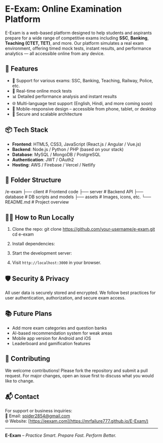 # E-Exam: Online Examination Platform

E-Exam is a web-based platform designed to help students and aspirants prepare for a wide range of competitive exams including **SSC**, **Banking**, **Teaching (CTET, TET)**, and more. Our platform simulates a real exam environment, offering timed mock tests, instant results, and performance analytics — all accessible online from any device.

## 🚀 Features

- 📝 Support for various exams: SSC, Banking, Teaching, Railway, Police, etc.
- 🎯 Real-time online mock tests
- 📊 Detailed performance analysis and instant results
- 🌐 Multi-language test support (English, Hindi, and more coming soon)
- 📱 Mobile-responsive design – accessible from phone, tablet, or desktop
- 🔐 Secure and scalable architecture

## 📦 Tech Stack

- **Frontend**: HTML5, CSS3, JavaScript (React.js / Angular / Vue.js)
- **Backend**: Node.js / Python / PHP (based on your stack)
- **Database**: MySQL / MongoDB / PostgreSQL
- **Authentication**: JWT / OAuth2
- **Hosting**: AWS / Firebase / Vercel / Netlify

## 📁 Folder Structure

/e-exam
├── client # Frontend code
├── server # Backend API
├── database # DB scripts and models
├── assets # Images, icons, etc.
└── README.md # Project overview


## 🧑‍💻 How to Run Locally

1. Clone the repo:
git clone https://github.com/your-username/e-exam.git
cd e-exam
2. Install dependencies:
3. Start the development server:

4. Visit `http://localhost:3000` in your browser.

## 🛡️ Security & Privacy

All user data is securely stored and encrypted. We follow best practices for user authentication, authorization, and secure exam access.

## 📚 Future Plans

- Add more exam categories and question banks
- AI-based recommendation system for weak areas
- Mobile app version for Android and iOS
- Leaderboard and gamification features

## 🤝 Contributing

We welcome contributions! Please fork the repository and submit a pull request. For major changes, open an issue first to discuss what you would like to change.

## 📬 Contact

For support or business inquiries:  
📧 Email: spider2854@gmail.com  
🌐 Website: [https://eexam.com](https://mrfailure777.github.io/E-Exam/)

---

**E-Exam** – *Practice Smart. Prepare Fast. Perform Better.*


